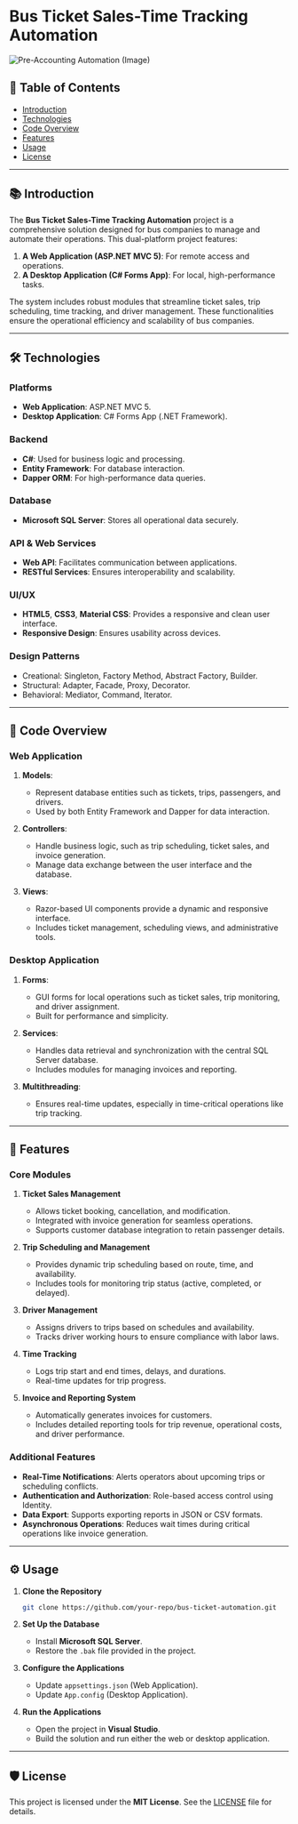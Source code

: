 # Bus Ticket Sales-Time Tracking Automation

![**Pre-Accounting Automation (Image)**](logo-icon.jpg)  

## 📖 Table of Contents

- [Introduction](#introduction)
- [Technologies](#technologies)
- [Code Overview](#code-overview)
- [Features](#features)
- [Usage](#usage)
- [License](#license)

---

## 📚 Introduction

The **Bus Ticket Sales-Time Tracking Automation** project is a comprehensive solution designed for bus companies to manage and automate their operations. This dual-platform project features:

1. **A Web Application (ASP.NET MVC 5)**: For remote access and operations.
2. **A Desktop Application (C# Forms App)**: For local, high-performance tasks.

The system includes robust modules that streamline ticket sales, trip scheduling, time tracking, and driver management. These functionalities ensure the operational efficiency and scalability of bus companies.

---

## 🛠️ Technologies

### **Platforms**
- **Web Application**: ASP.NET MVC 5.
- **Desktop Application**: C# Forms App (.NET Framework).

### **Backend**
- **C#**: Used for business logic and processing.
- **Entity Framework**: For database interaction.
- **Dapper ORM**: For high-performance data queries.

### **Database**
- **Microsoft SQL Server**: Stores all operational data securely.

### **API & Web Services**
- **Web API**: Facilitates communication between applications.
- **RESTful Services**: Ensures interoperability and scalability.

### **UI/UX**
- **HTML5**, **CSS3**, **Material CSS**: Provides a responsive and clean user interface.
- **Responsive Design**: Ensures usability across devices.

### **Design Patterns**
- Creational: Singleton, Factory Method, Abstract Factory, Builder.
- Structural: Adapter, Facade, Proxy, Decorator.
- Behavioral: Mediator, Command, Iterator.

---

## 📂 Code Overview

### **Web Application**

1. **Models**:
   - Represent database entities such as tickets, trips, passengers, and drivers.
   - Used by both Entity Framework and Dapper for data interaction.

2. **Controllers**:
   - Handle business logic, such as trip scheduling, ticket sales, and invoice generation.
   - Manage data exchange between the user interface and the database.

3. **Views**:
   - Razor-based UI components provide a dynamic and responsive interface.
   - Includes ticket management, scheduling views, and administrative tools.

### **Desktop Application**

1. **Forms**:
   - GUI forms for local operations such as ticket sales, trip monitoring, and driver assignment.
   - Built for performance and simplicity.

2. **Services**:
   - Handles data retrieval and synchronization with the central SQL Server database.
   - Includes modules for managing invoices and reporting.

3. **Multithreading**:
   - Ensures real-time updates, especially in time-critical operations like trip tracking.

---

## 🔧 Features

### **Core Modules**

1. **Ticket Sales Management**
   - Allows ticket booking, cancellation, and modification.
   - Integrated with invoice generation for seamless operations.
   - Supports customer database integration to retain passenger details.

2. **Trip Scheduling and Management**
   - Provides dynamic trip scheduling based on route, time, and availability.
   - Includes tools for monitoring trip status (active, completed, or delayed).

3. **Driver Management**
   - Assigns drivers to trips based on schedules and availability.
   - Tracks driver working hours to ensure compliance with labor laws.

4. **Time Tracking**
   - Logs trip start and end times, delays, and durations.
   - Real-time updates for trip progress.

5. **Invoice and Reporting System**
   - Automatically generates invoices for customers.
   - Includes detailed reporting tools for trip revenue, operational costs, and driver performance.

### **Additional Features**

- **Real-Time Notifications**: Alerts operators about upcoming trips or scheduling conflicts.
- **Authentication and Authorization**: Role-based access control using Identity.
- **Data Export**: Supports exporting reports in JSON or CSV formats.
- **Asynchronous Operations**: Reduces wait times during critical operations like invoice generation.

---

## ⚙️ Usage

1. **Clone the Repository**
   ```bash
   git clone https://github.com/your-repo/bus-ticket-automation.git
   ```

2. **Set Up the Database**
   - Install **Microsoft SQL Server**.
   - Restore the `.bak` file provided in the project.

3. **Configure the Applications**
   - Update `appsettings.json` (Web Application).
   - Update `App.config` (Desktop Application).

4. **Run the Applications**
   - Open the project in **Visual Studio**.
   - Build the solution and run either the web or desktop application.


---

## 🛡️ License

This project is licensed under the **MIT License**. See the [LICENSE](LICENSE) file for details.
